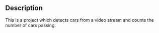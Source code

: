 ## Description
This is a project which detects cars from a video stream and counts the number of cars passing.
